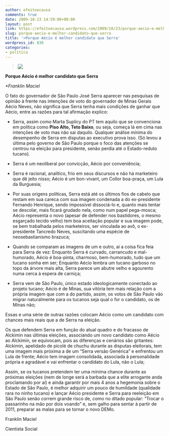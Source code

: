 ```yaml
---
author: efeitoecausa
comments: true
date: 2009-10-23 14:59:00+00:00
layout: post
link: https://efeitoecausa.wordpress.com/2009/10/23/porque-aecio-e-melhor-candidato-que-serra/
slug: porque-aecio-e-melhor-candidato-que-serra
title: '>Porque Aécio é melhor candidato que Serra'
wordpress_id: 838
categories:
- política
---
```


>[![](http://www.leoquintino.com.br/media/a/charge-disputa-aecio-serra.jpg)](http://www.leoquintino.com.br/media/a/charge-disputa-aecio-serra.jpg)
  
	 	 	 	 	 	  

**Porque Aécio é melhor candidato que Serra**

_*Franklin Maciel_


  


O fato do governador de São Paulo José Serra aparecer nas pesquisas de opinião à frente nas intenções de voto do governador de Minas Gerais Aécio Neves, não significa que Serra tenha mais condições de ganhar que Aécio, entre as razões para tal afirmação explico:


  


  * Serra, 	assim como Marta Suplicy do PT tem aquilo que se convenciona em 	política como **Piso 	Alto, Teto Baixo**, 	ou seja, começa lá em cima nas intenções de voto mas não sai 	daquilo. Qualquer análise mínima do desempenho de Serra em 	disputas ao executivo prova isso. (Só levou a última pelo governo 	de São Paulo porque o foco das atenções se centrou na eleição 	para presidente, senão perdia até o Estado-reduto tucano).


  


  * Serra 	é um neoliberal por convicção, Aécio por conveniência;

	

	
  * Serra 	é racional, analítico, frio em seus discursos e não há 	marketeiro que dê jeito nisso; Aécio é um bon-vivant, um Collor 	boa-praça, um Lula da Burguesia;

	

	
  * Por 	suas origens políticas,  Serra está até os últimos fios de 	cabelo que restam em sua careca com sua imagem condenada a do 	ex-presidente Fernando Henrique, sendo impossível dissociá-lo e, 	quanto mais tentar se descolar, mais ficará grudado nela, como num 	papel pega-mosca; Aécio representa o novo (apesar de defender nos 	bastidores, o mesmo esgarçado tecido velho) tem boa aceitação 	popular e sua imagem pode, se bem trabalhada pelos marketeiros, ser 	vinculada ao avô, o ex-presidente Tancredo Neves, suscitando uma 	espécie de neosebastianismo brazuca;


  


  * Quando 	se comparam as imagens de um e outro, ai a coisa fica feia para 	Serra de vez: Enquanto Serra é curvado, carrancudo e mal-humorado, 	Aécio é boa-pinta, charmoso, bem-humorado, tudo que um tucano 	sonha em ser; Enquanto Aécio lembra um tucano garboso no topo da 	árvore mais alta, Serra parece um abutre velho e agourento numa 	cerca à espera de carniça;


  


  * Serra 	vem de São Paulo, único estado ideologicamente conectado ao 	projeto tucano; Aécio é de Minas, sua vitória tem mais relação 	com a própria imagem que com a do partido, assim, os votos de São 	Paulo vão migrar naturalmente para os tucanos seja qual o for o 	candidato, os de Minas não;


  


Essas e uma série de outras razões colocam Aécio como um candidato com chances mais reais que a de Serra na eleição.


  


Os que defendem Serra em função do atual quadro e do fracasso de Alckimin nas últimas eleições, associando um novo candidato como Aécio ao Alckimin, se equivocam, pois as diferenças e cenários são gritantes: Alckimin, apelidado de picolé de chuchu durante as disputas eleitorais, tem uma imagem mais próxima a de um “Serra versão Genérica” e enfrentou um Lula de frente; Aécio tem imagem consolidada, associada à personalidade própria e agradável e vai enfrentar o candidato do Lula, não o Lula;


  



  


Assim, se os tucanos pretendem ter uma mínima chance durante as próximas eleições (nem de longe será a barbada que a elite arrogante anda proclamando por aí) e ainda garantir por mais 4 anos a hegemonia sobre o Estado de São Paulo, é melhor adquirir um pouco de humildade (qualidade rara no ninho tucano) e lançar Aécio presidente e Serra para reeleição em São Paulo senão correm grande risco de, como no ditado popular: “Trocar o passarinho na mão por dois voando” e, sem galho para sentar à partir de 2011, preparar as malas para se tornar o novo DEMo.

Franklin Maciel

Cientista Social


  

